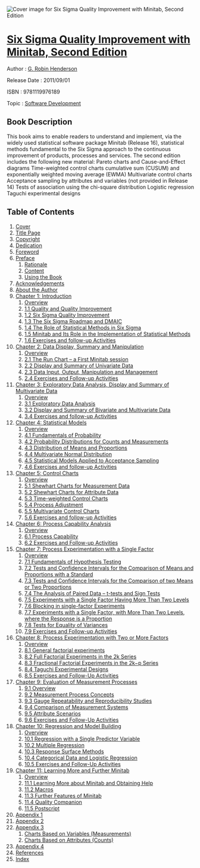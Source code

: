 ![Cover image for Six Sigma Quality Improvement with Minitab, Second Edition](https://imgdetail.ebookreading.net/cover/cover/software_development/EB9781119976189.jpg)

[Six Sigma Quality Improvement with Minitab, Second Edition](https://ebookreading.net/view/book/Six+Sigma+Quality+Improvement+with+Minitab%2C+Second+Edition-EB9781119976189_1.html "Six Sigma Quality Improvement with Minitab, Second Edition")
====================================================================================================================

Author : [G. Robin Henderson](https://ebookreading.net/search/author/G.+Robin+Henderson)

Release Date : 2011/09/01

ISBN : 9781119976189

Topic : [Software Development](https://ebookreading.net/search/category/software-development)

Book Description
-----------------

This book aims to enable readers to understand and implement, via the widely used statistical software package Minitab (Release 16), statistical methods fundamental to the Six Sigma approach to the continuous improvement of products, processes and services.
The second edition includes the following new material:
Pareto charts and Cause-and-Effect diagrams
Time-weighted control charts cumulative sum (CUSUM) and exponentially weighted moving average (EWMA)
Multivariate control charts
Acceptance sampling by attributes and variables (not provided in Release 14)
Tests of association using the chi-square distribution
Logistic regression
Taguchi experimental designs
              
Table of Contents
-----------------

1. [Cover](https://ebookreading.net/view/book/Six+Sigma+Quality+Improvement+with+Minitab%2C+Second+Edition-EB9781119976189_0.html)
1. [Title Page](https://ebookreading.net/view/book/Six+Sigma+Quality+Improvement+with+Minitab%2C+Second+Edition-EB9781119976189_0.html)
1. [Copyright](https://ebookreading.net/view/book/Six+Sigma+Quality+Improvement+with+Minitab%2C+Second+Edition-EB9781119976189_0.html)
1. [Dedication](https://ebookreading.net/view/book/Six+Sigma+Quality+Improvement+with+Minitab%2C+Second+Edition-EB9781119976189_0.html)
1. [Foreword](https://ebookreading.net/view/book/Six+Sigma+Quality+Improvement+with+Minitab%2C+Second+Edition-EB9781119976189_0.html)
1. [Preface](https://ebookreading.net/view/book/Six+Sigma+Quality+Improvement+with+Minitab%2C+Second+Edition-EB9781119976189_0.html)
    1. [Rationale](https://ebookreading.net/view/book/Six+Sigma+Quality+Improvement+with+Minitab%2C+Second+Edition-EB9781119976189_0.html#f03anchor-1)
    1. [Content](https://ebookreading.net/view/book/Six+Sigma+Quality+Improvement+with+Minitab%2C+Second+Edition-EB9781119976189_0.html#f03anchor-2)
    1. [Using the Book](https://ebookreading.net/view/book/Six+Sigma+Quality+Improvement+with+Minitab%2C+Second+Edition-EB9781119976189_0.html#f03anchor-3)
1. [Acknowledgements](https://ebookreading.net/view/book/Six+Sigma+Quality+Improvement+with+Minitab%2C+Second+Edition-EB9781119976189_0.html)
1. [About the Author](https://ebookreading.net/view/book/Six+Sigma+Quality+Improvement+with+Minitab%2C+Second+Edition-EB9781119976189_0.html)
1. [Chapter 1: Introduction](https://ebookreading.net/view/book/Six+Sigma+Quality+Improvement+with+Minitab%2C+Second+Edition-EB9781119976189_0.html)
    1. [Overview](https://ebookreading.net/view/book/Six+Sigma+Quality+Improvement+with+Minitab%2C+Second+Edition-EB9781119976189_0.html#c01anchor-1)
    1. [1.1 Quality and Quality Improvement](https://ebookreading.net/view/book/Six+Sigma+Quality+Improvement+with+Minitab%2C+Second+Edition-EB9781119976189_0.html#c01anchor-2)
    1. [1.2 Six Sigma Quality Improvement](https://ebookreading.net/view/book/Six+Sigma+Quality+Improvement+with+Minitab%2C+Second+Edition-EB9781119976189_0.html#c01anchor-3)
    1. [1.3 The Six Sigma Roadmap and DMAIC](https://ebookreading.net/view/book/Six+Sigma+Quality+Improvement+with+Minitab%2C+Second+Edition-EB9781119976189_0.html#c01anchor-4)
    1. [1.4 The Role of Statistical Methods in Six Sigma](https://ebookreading.net/view/book/Six+Sigma+Quality+Improvement+with+Minitab%2C+Second+Edition-EB9781119976189_0.html#c01anchor-5)
    1. [1.5 Minitab and Its Role in the Implementation of Statistical Methods](https://ebookreading.net/view/book/Six+Sigma+Quality+Improvement+with+Minitab%2C+Second+Edition-EB9781119976189_0.html#c01anchor-6)
    1. [1.6 Exercises and follow-up Activities](https://ebookreading.net/view/book/Six+Sigma+Quality+Improvement+with+Minitab%2C+Second+Edition-EB9781119976189_0.html#c01anchor-7)
1. [Chapter 2: Data Display, Summary and Manipulation](https://ebookreading.net/view/book/Six+Sigma+Quality+Improvement+with+Minitab%2C+Second+Edition-EB9781119976189_0.html)
    1. [Overview](https://ebookreading.net/view/book/Six+Sigma+Quality+Improvement+with+Minitab%2C+Second+Edition-EB9781119976189_0.html#c02anchor-1)
    1. [2.1 The Run Chart – a First Minitab session](https://ebookreading.net/view/book/Six+Sigma+Quality+Improvement+with+Minitab%2C+Second+Edition-EB9781119976189_0.html#c02anchor-2)
    1. [2.2 Display and Summary of Univariate Data](https://ebookreading.net/view/book/Six+Sigma+Quality+Improvement+with+Minitab%2C+Second+Edition-EB9781119976189_0.html#c02anchor-3)
    1. [2.3 Data Input, Output, Manipulation and Management](https://ebookreading.net/view/book/Six+Sigma+Quality+Improvement+with+Minitab%2C+Second+Edition-EB9781119976189_0.html#c02anchor-6)
    1. [2.4 Exercises and Follow-up Activities](https://ebookreading.net/view/book/Six+Sigma+Quality+Improvement+with+Minitab%2C+Second+Edition-EB9781119976189_0.html#c02anchor-7)
1. [Chapter 3: Exploratory Data Analysis, Display and Summary of Multivariate Data](https://ebookreading.net/view/book/Six+Sigma+Quality+Improvement+with+Minitab%2C+Second+Edition-EB9781119976189_0.html)
    1. [Overview](https://ebookreading.net/view/book/Six+Sigma+Quality+Improvement+with+Minitab%2C+Second+Edition-EB9781119976189_0.html#c03anchor-1)
    1. [3.1 Exploratory Data Analysis](https://ebookreading.net/view/book/Six+Sigma+Quality+Improvement+with+Minitab%2C+Second+Edition-EB9781119976189_0.html#c03anchor-2)
    1. [3.2 Display and Summary of Bivariate and Multivariate Data](https://ebookreading.net/view/book/Six+Sigma+Quality+Improvement+with+Minitab%2C+Second+Edition-EB9781119976189_0.html#c03anchor-4)
    1. [3.4 Exercises and follow-up Activities](https://ebookreading.net/view/book/Six+Sigma+Quality+Improvement+with+Minitab%2C+Second+Edition-EB9781119976189_0.html#c03anchor-7)
1. [Chapter 4: Statistical Models](https://ebookreading.net/view/book/Six+Sigma+Quality+Improvement+with+Minitab%2C+Second+Edition-EB9781119976189_0.html)
    1. [Overview](https://ebookreading.net/view/book/Six+Sigma+Quality+Improvement+with+Minitab%2C+Second+Edition-EB9781119976189_0.html#c04anchor-2)
    1. [4.1 Fundamentals of Probability](https://ebookreading.net/view/book/Six+Sigma+Quality+Improvement+with+Minitab%2C+Second+Edition-EB9781119976189_0.html#c04anchor-3)
    1. [4.2 Probability Distributions for Counts and Measurements](https://ebookreading.net/view/book/Six+Sigma+Quality+Improvement+with+Minitab%2C+Second+Edition-EB9781119976189_0.html#c04anchor-4)
    1. [4.3 Distribution of Means and Proportions](https://ebookreading.net/view/book/Six+Sigma+Quality+Improvement+with+Minitab%2C+Second+Edition-EB9781119976189_0.html#c04anchor-5)
    1. [4.4 Multivariate Normal Distribution](https://ebookreading.net/view/book/Six+Sigma+Quality+Improvement+with+Minitab%2C+Second+Edition-EB9781119976189_0.html#c04anchor-11)
    1. [4.5 Statistical Models Applied to Acceptance Sampling](https://ebookreading.net/view/book/Six+Sigma+Quality+Improvement+with+Minitab%2C+Second+Edition-EB9781119976189_0.html#c04anchor-12)
    1. [4.6 Exercises and follow-up Activities](https://ebookreading.net/view/book/Six+Sigma+Quality+Improvement+with+Minitab%2C+Second+Edition-EB9781119976189_0.html#c04anchor-14)
1. [Chapter 5: Control Charts](https://ebookreading.net/view/book/Six+Sigma+Quality+Improvement+with+Minitab%2C+Second+Edition-EB9781119976189_0.html)
    1. [Overview](https://ebookreading.net/view/book/Six+Sigma+Quality+Improvement+with+Minitab%2C+Second+Edition-EB9781119976189_0.html#c05anchor-1)
    1. [5.1 Shewhart Charts for Measurement Data](https://ebookreading.net/view/book/Six+Sigma+Quality+Improvement+with+Minitab%2C+Second+Edition-EB9781119976189_0.html#c05anchor-2)
    1. [5.2 Shewhart Charts for Attribute Data](https://ebookreading.net/view/book/Six+Sigma+Quality+Improvement+with+Minitab%2C+Second+Edition-EB9781119976189_0.html#c05anchor-5)
    1. [5.3 Time-weighted Control Charts](https://ebookreading.net/view/book/Six+Sigma+Quality+Improvement+with+Minitab%2C+Second+Edition-EB9781119976189_0.html#c05anchor-10)
    1. [5.4 Process Adjustment](https://ebookreading.net/view/book/Six+Sigma+Quality+Improvement+with+Minitab%2C+Second+Edition-EB9781119976189_0.html#c05anchor-14)
    1. [5.5 Multivariate Control Charts](https://ebookreading.net/view/book/Six+Sigma+Quality+Improvement+with+Minitab%2C+Second+Edition-EB9781119976189_0.html#c05anchor-15)
    1. [5.6 Exercises and follow-up Activities](https://ebookreading.net/view/book/Six+Sigma+Quality+Improvement+with+Minitab%2C+Second+Edition-EB9781119976189_0.html#c05anchor-16)
1. [Chapter 6: Process Capability Analysis](https://ebookreading.net/view/book/Six+Sigma+Quality+Improvement+with+Minitab%2C+Second+Edition-EB9781119976189_0.html)
    1. [Overview](https://ebookreading.net/view/book/Six+Sigma+Quality+Improvement+with+Minitab%2C+Second+Edition-EB9781119976189_0.html#c06anchor-2)
    1. [6.1 Process Capability](https://ebookreading.net/view/book/Six+Sigma+Quality+Improvement+with+Minitab%2C+Second+Edition-EB9781119976189_0.html#c06anchor-3)
    1. [6.2 Exercises and Follow-up Activities](https://ebookreading.net/view/book/Six+Sigma+Quality+Improvement+with+Minitab%2C+Second+Edition-EB9781119976189_0.html#c06anchor-9)
1. [Chapter 7: Process Experimentation with a Single Factor](https://ebookreading.net/view/book/Six+Sigma+Quality+Improvement+with+Minitab%2C+Second+Edition-EB9781119976189_0.html)
    1. [Overview](https://ebookreading.net/view/book/Six+Sigma+Quality+Improvement+with+Minitab%2C+Second+Edition-EB9781119976189_0.html#c07anchor-2)
    1. [7.1 Fundamentals of Hypothesis Testing](https://ebookreading.net/view/book/Six+Sigma+Quality+Improvement+with+Minitab%2C+Second+Edition-EB9781119976189_0.html#c07anchor-3)
    1. [7.2 Tests and Confidence Intervals for the Comparison of Means and Proportions with a Standard](https://ebookreading.net/view/book/Six+Sigma+Quality+Improvement+with+Minitab%2C+Second+Edition-EB9781119976189_0.html#c07anchor-6)
    1. [7.3 Tests and Confidence Intervals for the Comparison of two Means or Two Proportions](https://ebookreading.net/view/book/Six+Sigma+Quality+Improvement+with+Minitab%2C+Second+Edition-EB9781119976189_0.html#c07anchor-9)
    1. [7.4 The Analysis of Paired Data – t-tests and Sign Tests](https://ebookreading.net/view/book/Six+Sigma+Quality+Improvement+with+Minitab%2C+Second+Edition-EB9781119976189_0.html#c07anchor-10)
    1. [7.5 Experiments with a Single Factor Having More Than Two Levels](https://ebookreading.net/view/book/Six+Sigma+Quality+Improvement+with+Minitab%2C+Second+Edition-EB9781119976189_0.html#c07anchor-11)
    1. [7.6 Blocking in single-factor Experiments](https://ebookreading.net/view/book/Six+Sigma+Quality+Improvement+with+Minitab%2C+Second+Edition-EB9781119976189_0.html#c07anchor-16)
    1. [7.7 Experiments with a Single Factor, with More Than Two Levels, where the Response is a Proportion](https://ebookreading.net/view/book/Six+Sigma+Quality+Improvement+with+Minitab%2C+Second+Edition-EB9781119976189_0.html#c07anchor-18)
    1. [7.8 Tests for Equality of Variances](https://ebookreading.net/view/book/Six+Sigma+Quality+Improvement+with+Minitab%2C+Second+Edition-EB9781119976189_0.html#c07anchor-20)
    1. [7.9 Exercises and Follow-up Activities](https://ebookreading.net/view/book/Six+Sigma+Quality+Improvement+with+Minitab%2C+Second+Edition-EB9781119976189_0.html#c07anchor-21)
1. [Chapter 8: Process Experimentation with Two or More Factors](https://ebookreading.net/view/book/Six+Sigma+Quality+Improvement+with+Minitab%2C+Second+Edition-EB9781119976189_0.html)
    1. [Overview](https://ebookreading.net/view/book/Six+Sigma+Quality+Improvement+with+Minitab%2C+Second+Edition-EB9781119976189_0.html#c08anchor-1)
    1. [8.1 General factorial experiments](https://ebookreading.net/view/book/Six+Sigma+Quality+Improvement+with+Minitab%2C+Second+Edition-EB9781119976189_0.html#c08anchor-2)
    1. [8.2 Full Factorial Experiments in the 2k Series](https://ebookreading.net/view/book/Six+Sigma+Quality+Improvement+with+Minitab%2C+Second+Edition-EB9781119976189_0.html#c08anchor-7)
    1. [8.3 Fractional Factorial Experiments in the 2k−p Series](https://ebookreading.net/view/book/Six+Sigma+Quality+Improvement+with+Minitab%2C+Second+Edition-EB9781119976189_0.html#c08anchor-8)
    1. [8.4 Taguchi Experimental Designs](https://ebookreading.net/view/book/Six+Sigma+Quality+Improvement+with+Minitab%2C+Second+Edition-EB9781119976189_0.html#c08anchor-9)
    1. [8.5 Exercises and Follow-Up Activities](https://ebookreading.net/view/book/Six+Sigma+Quality+Improvement+with+Minitab%2C+Second+Edition-EB9781119976189_0.html#c08anchor-11)
1. [Chapter 9: Evaluation of Measurement Processes](https://ebookreading.net/view/book/Six+Sigma+Quality+Improvement+with+Minitab%2C+Second+Edition-EB9781119976189_0.html)
    1. [9.1 Overview](https://ebookreading.net/view/book/Six+Sigma+Quality+Improvement+with+Minitab%2C+Second+Edition-EB9781119976189_0.html#c09anchor-2)
    1. [9.2 Measurement Process Concepts](https://ebookreading.net/view/book/Six+Sigma+Quality+Improvement+with+Minitab%2C+Second+Edition-EB9781119976189_0.html#c09anchor-3)
    1. [9.3 Gauge Repeatability and Reproducibility Studies](https://ebookreading.net/view/book/Six+Sigma+Quality+Improvement+with+Minitab%2C+Second+Edition-EB9781119976189_0.html#c09anchor-4)
    1. [9.4 Comparison of Measurement Systems](https://ebookreading.net/view/book/Six+Sigma+Quality+Improvement+with+Minitab%2C+Second+Edition-EB9781119976189_0.html#c09anchor-5)
    1. [9.5 Attribute Scenarios](https://ebookreading.net/view/book/Six+Sigma+Quality+Improvement+with+Minitab%2C+Second+Edition-EB9781119976189_0.html#c09anchor-6)
    1. [9.6 Exercises and Follow-Up Activities](https://ebookreading.net/view/book/Six+Sigma+Quality+Improvement+with+Minitab%2C+Second+Edition-EB9781119976189_0.html#c09anchor-7)
1. [Chapter 10: Regression and Model Building](https://ebookreading.net/view/book/Six+Sigma+Quality+Improvement+with+Minitab%2C+Second+Edition-EB9781119976189_0.html)
    1. [Overview](https://ebookreading.net/view/book/Six+Sigma+Quality+Improvement+with+Minitab%2C+Second+Edition-EB9781119976189_0.html#c10anchor-2)
    1. [10.1 Regression with a Single Predictor Variable](https://ebookreading.net/view/book/Six+Sigma+Quality+Improvement+with+Minitab%2C+Second+Edition-EB9781119976189_0.html#c10anchor-3)
    1. [10.2 Multiple Regression](https://ebookreading.net/view/book/Six+Sigma+Quality+Improvement+with+Minitab%2C+Second+Edition-EB9781119976189_0.html#c10anchor-4)
    1. [10.3 Response Surface Methods](https://ebookreading.net/view/book/Six+Sigma+Quality+Improvement+with+Minitab%2C+Second+Edition-EB9781119976189_0.html#c10anchor-5)
    1. [10.4 Categorical Data and Logistic Regression](https://ebookreading.net/view/book/Six+Sigma+Quality+Improvement+with+Minitab%2C+Second+Edition-EB9781119976189_0.html#c10anchor-6)
    1. [10.5 Exercises and Follow-Up Activities](https://ebookreading.net/view/book/Six+Sigma+Quality+Improvement+with+Minitab%2C+Second+Edition-EB9781119976189_0.html#c10anchor-9)
1. [Chapter 11: Learning More and Further Minitab](https://ebookreading.net/view/book/Six+Sigma+Quality+Improvement+with+Minitab%2C+Second+Edition-EB9781119976189_0.html)
    1. [Overview](https://ebookreading.net/view/book/Six+Sigma+Quality+Improvement+with+Minitab%2C+Second+Edition-EB9781119976189_0.html#c11anchor-2)
    1. [11.1 Learning More about Minitab and Obtaining Help](https://ebookreading.net/view/book/Six+Sigma+Quality+Improvement+with+Minitab%2C+Second+Edition-EB9781119976189_0.html#c11anchor-3)
    1. [11.2 Macros](https://ebookreading.net/view/book/Six+Sigma+Quality+Improvement+with+Minitab%2C+Second+Edition-EB9781119976189_0.html#c11anchor-4)
    1. [11.3 Further Features of Minitab](https://ebookreading.net/view/book/Six+Sigma+Quality+Improvement+with+Minitab%2C+Second+Edition-EB9781119976189_0.html#c11anchor-5)
    1. [11.4 Quality Companion](https://ebookreading.net/view/book/Six+Sigma+Quality+Improvement+with+Minitab%2C+Second+Edition-EB9781119976189_0.html#c11anchor-6)
    1. [11.5 Postscript](https://ebookreading.net/view/book/Six+Sigma+Quality+Improvement+with+Minitab%2C+Second+Edition-EB9781119976189_0.html#c11anchor-7)
1. [Appendix 1](https://ebookreading.net/view/book/Six+Sigma+Quality+Improvement+with+Minitab%2C+Second+Edition-EB9781119976189_0.html)
1. [Appendix 2](https://ebookreading.net/view/book/Six+Sigma+Quality+Improvement+with+Minitab%2C+Second+Edition-EB9781119976189_0.html)
1. [Appendix 3](https://ebookreading.net/view/book/Six+Sigma+Quality+Improvement+with+Minitab%2C+Second+Edition-EB9781119976189_0.html)
    1. [Charts Based on Variables (Measurements)](https://ebookreading.net/view/book/Six+Sigma+Quality+Improvement+with+Minitab%2C+Second+Edition-EB9781119976189_0.html#a03anchor-1)
    1. [Charts Based on Attributes (Counts)](https://ebookreading.net/view/book/Six+Sigma+Quality+Improvement+with+Minitab%2C+Second+Edition-EB9781119976189_0.html#a03anchor-2)
1. [Appendix 4](https://ebookreading.net/view/book/Six+Sigma+Quality+Improvement+with+Minitab%2C+Second+Edition-EB9781119976189_0.html)
1. [References](https://ebookreading.net/view/book/Six+Sigma+Quality+Improvement+with+Minitab%2C+Second+Edition-EB9781119976189_0.html)
1. [Index](https://ebookreading.net/view/book/Six+Sigma+Quality+Improvement+with+Minitab%2C+Second+Edition-EB9781119976189_0.html)
